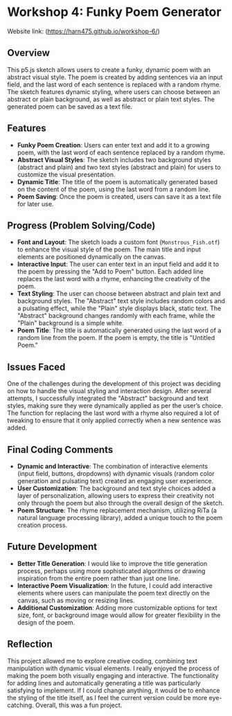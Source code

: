 # Workshop 4: Funky Poem Generator

Website link: (https://harn475.github.io/workshop-6/)

## Overview

This p5.js sketch allows users to create a funky, dynamic poem with an abstract visual style. The poem is created by adding sentences via an input field, and the last word of each sentence is replaced with a random rhyme. The sketch features dynamic styling, where users can choose between an abstract or plain background, as well as abstract or plain text styles. The generated poem can be saved as a text file.

## Features

- **Funky Poem Creation**: Users can enter text and add it to a growing poem, with the last word of each sentence replaced by a random rhyme.
- **Abstract Visual Styles**: The sketch includes two background styles (abstract and plain) and two text styles (abstract and plain) for users to customize the visual presentation.
- **Dynamic Title**: The title of the poem is automatically generated based on the content of the poem, using the last word from a random line.
- **Poem Saving**: Once the poem is created, users can save it as a text file for later use.

## Progress (Problem Solving/Code)

- **Font and Layout**: The sketch loads a custom font (`Monstrous_Fish.otf`) to enhance the visual style of the poem. The main title and input elements are positioned dynamically on the canvas.
- **Interactive Input**: The user can enter text in an input field and add it to the poem by pressing the "Add to Poem" button. Each added line replaces the last word with a rhyme, enhancing the creativity of the poem.
- **Text Styling**: The user can choose between abstract and plain text and background styles. The "Abstract" text style includes random colors and a pulsating effect, while the "Plain" style displays black, static text. The "Abstract" background changes randomly with each frame, while the "Plain" background is a simple white.
- **Poem Title**: The title is automatically generated using the last word of a random line from the poem. If the poem is empty, the title is "Untitled Poem."
  
## Issues Faced

One of the challenges during the development of this project was deciding on how to handle the visual styling and interaction design. After several attempts, I successfully integrated the "Abstract" background and text styles, making sure they were dynamically applied as per the user’s choice. The function for replacing the last word with a rhyme also required a lot of tweaking to ensure that it only applied correctly when a new sentence was added.

## Final Coding Comments

- **Dynamic and Interactive**: The combination of interactive elements (input field, buttons, dropdowns) with dynamic visuals (random color generation and pulsating text) created an engaging user experience.
- **User Customization**: The background and text style choices added a layer of personalization, allowing users to express their creativity not only through the poem but also through the overall design of the sketch.
- **Poem Structure**: The rhyme replacement mechanism, utilizing RiTa (a natural language processing library), added a unique touch to the poem creation process. 

## Future Development

- **Better Title Generation**: I would like to improve the title generation process, perhaps using more sophisticated algorithms or drawing inspiration from the entire poem rather than just one line.
- **Interactive Poem Visualization**: In the future, I could add interactive elements where users can manipulate the poem text directly on the canvas, such as moving or resizing lines.
- **Additional Customization**: Adding more customizable options for text size, font, or background image would allow for greater flexibility in the design of the poem.

## Reflection

This project allowed me to explore creative coding, combining text manipulation with dynamic visual elements. I really enjoyed the process of making the poem both visually engaging and interactive. The functionality for adding lines and automatically generating a title was particularly satisfying to implement. If I could change anything, it would be to enhance the styling of the title itself, as I feel the current version could be more eye-catching. Overall, this was a fun project.
